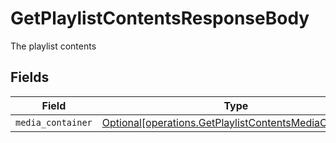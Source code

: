 # GetPlaylistContentsResponseBody

The playlist contents


## Fields

| Field                                                                                                                  | Type                                                                                                                   | Required                                                                                                               | Description                                                                                                            |
| ---------------------------------------------------------------------------------------------------------------------- | ---------------------------------------------------------------------------------------------------------------------- | ---------------------------------------------------------------------------------------------------------------------- | ---------------------------------------------------------------------------------------------------------------------- |
| `media_container`                                                                                                      | [Optional[operations.GetPlaylistContentsMediaContainer]](../../models/operations/getplaylistcontentsmediacontainer.md) | :heavy_minus_sign:                                                                                                     | N/A                                                                                                                    |